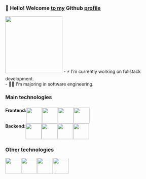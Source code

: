 ### 👋 Hello! Welcome [to my]() Github [profile]() </span>
<img height="180em" src="https://github-readme-stats.vercel.app/api?username=pedrogiomo1&show_icons=true&theme=transparent&include_all_commits=true&count_private=true"/>
- ⚡ I’m currently working on fullstack development. <br>
- 👨‍🎓 I'm majoring in software engineering.

<h3> Main technologies <h3>
<div style="display: flex">
  <span style="font-size: 14px">Frontend:</span> <br>
  <img src="https://cdn.jsdelivr.net/gh/devicons/devicon/icons/html5/html5-original.svg" width="50px"/>
  <img src="https://cdn.jsdelivr.net/gh/devicons/devicon/icons/css3/css3-original.svg" width="50px"/>
  <img src="https://cdn.jsdelivr.net/gh/devicons/devicon/icons/javascript/javascript-plain.svg" width="50px"/>
  <img src="https://cdn.jsdelivr.net/gh/devicons/devicon/icons/vuejs/vuejs-original.svg" width="50px"/>
</div>
<div style="display: flex">
  <span style="font-size: 14px">Backend:</span> <br>
  <img src="https://cdn.jsdelivr.net/gh/devicons/devicon/icons/php/php-original.svg" width="50px"/>
  <img src="https://cdn.jsdelivr.net/gh/devicons/devicon/icons/laravel/laravel-plain.svg" width="50px"/>
  <img src="https://cdn.jsdelivr.net/gh/devicons/devicon/icons/mysql/mysql-original-wordmark.svg" width="50px"/>
  <img src="https://cdn.jsdelivr.net/gh/devicons/devicon/icons/oracle/oracle-original.svg"  width="50px"/>
</div>
<h3> Other technologies </h3>
<div style="display: flex">
  <img src="https://cdn.jsdelivr.net/gh/devicons/devicon/icons/typescript/typescript-original.svg" width="50px"/>
  <img src="https://cdn.jsdelivr.net/gh/devicons/devicon/icons/angularjs/angularjs-original.svg" width="50px"/>
  <img src="https://cdn.jsdelivr.net/gh/devicons/devicon/icons/bootstrap/bootstrap-original.svg" width="50px"/>
  <img src="https://cdn.jsdelivr.net/gh/devicons/devicon/icons/git/git-original.svg" width="50px"/>
</div>
<!--
**pedrogiomo1/pedrogiomo1** is a ✨ _special_ ✨ repository because its `README.md` (this file) appears on your GitHub profile.

Here are some ideas to get you started:

- 🌱 I’m currently learning ...
- 👯 I’m looking to collaborate on ...
- 🤔 I’m looking for help with ...
- 💬 Ask me about ...
- 📫 How to reach me: ...
- 😄 Pronouns: ...
- ⚡ Fun fact: ...
-->
